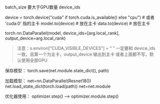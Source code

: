 batch_size 要大于GPU数量
device_ids

device = torch.device("cuda" if torch.cuda.is_available() else "cpu")  # 或者 'cuda:0' 指的主卡
model.to(device) # 放在主卡
data.to(device) # 放在主卡

torch.nn.DataParallel(model, device_ids=[arg.local_rank], output_device=arg.local_rank)  
> 注意：s.environ[“CUDA_VISIBLE_DEVICES”] = “ ”  一定要和 device_ids 一致，且第一个为主卡，output_device 输出到主卡
> 或者上面都不写，默认使用全部GPU 

保存模型：
torch.save(net.module.state_dict(), path)

加载模型：
net=nn.DataParallel(Resnet18())
net.load_state_dict(torch.load(path))
net=net.module

优化器使用：
optimizer.step() --> optimizer.module.step()
